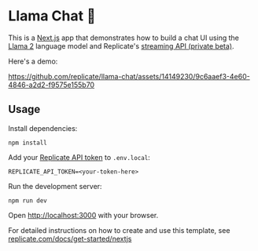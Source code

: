 # Llama Chat 🤖

This is a [Next.js](https://nextjs.org/) app that demonstrates how to build a chat UI using the [Llama 2](https://replicate.com/replicate/llama70b-v2-chat) language model and Replicate's [streaming API (private beta)](https://replicate.com/docs/streaming).

Here's a demo:

https://github.com/replicate/llama-chat/assets/14149230/9c6aaef3-4e60-4846-a2d2-f9575e155b70


## Usage

Install dependencies:

```console
npm install
```

Add your [Replicate API token](https://replicate.com/account#token) to `.env.local`:

```
REPLICATE_API_TOKEN=<your-token-here>
```

Run the development server:

```console
npm run dev
```

Open [http://localhost:3000](http://localhost:3000) with your browser.

For detailed instructions on how to create and use this template, see [replicate.com/docs/get-started/nextjs](https://replicate.com/docs/get-started/nextjs)

